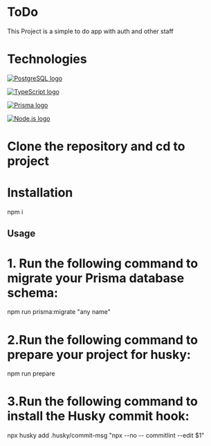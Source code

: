 # ToDo

This Project is a simple to do app with auth and other staff

# Technologies

[![PostgreSQL logo](https://www.postgresql.org/logo/logos/postgresql-logo-228x228.png)](https://www.postgresql.org/)

[![TypeScript logo](https://www.typescriptlang.org/images/typescript-logo-square.svg)](https://www.typescriptlang.org/)

[![Prisma logo](https://prisma.io/assets/images/prisma-logo-color.svg)](https://prisma.io/)

[![Node.js logo](https://nodejs.org/static/images/logo.svg)](https://nodejs.org/)

# Clone the repository and cd to project

# Installation

npm i

## Usage

# 1. Run the following command to migrate your Prisma database schema:

npm run prisma:migrate "any name"

# 2.Run the following command to prepare your project for husky:

npm run prepare

# 3.Run the following command to install the Husky commit hook:

npx husky add .husky/commit-msg "npx --no -- commitlint --edit $1"

